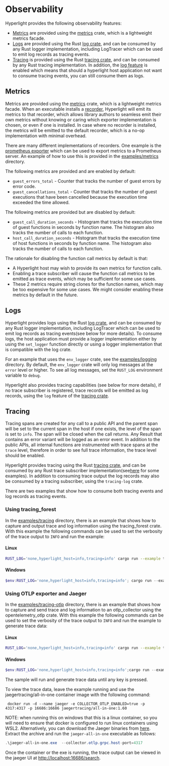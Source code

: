 # Observability

Hyperlight provides the following observability features:

* [Metrics](#metrics) are provided using the [metrics](https://docs.rs/metrics/latest/metrics/index.html) crate, which is a lightweight metrics facade.
* [Logs](#logs) are provided using the Rust [log crate](https://docs.rs/log/0.4.6/log/), and can be consumed by any Rust logger implementation, including LogTracer which can be used to emit log records as tracing events.
* [Tracing](#tracing) is provided using the Rust [tracing crate](https://docs.rs/tracing/0.1.37/tracing/), and can be consumed by any Rust tracing implementation. In addition, the [log feature](https://docs.rs/tracing/latest/tracing/#crate-feature-flags) is enabled which means that should a hyperlight host application not want to consume tracing events, you can still consume them as logs.

## Metrics

Metrics are provided using the [metrics](https://docs.rs/metrics/latest/metrics/index.html) crate, which is a lightweight metrics facade. When an executable installs a [recorder](https://docs.rs/metrics/latest/metrics/trait.Recorder.html), Hyperlight will emit its metrics to that recorder, which allows library authors to seamless emit their own metrics without knowing or caring which exporter implementation is chosen, or even if one is installed. In case where no recorder is installed, the metrics will be emitted to the default recorder, which is a no-op implementation with minimal overhead.

There are many different implementations of recorders. One example is the [prometheus exporter](https://docs.rs/metrics-exporter-prometheus/latest/metrics_exporter_prometheus/) which can be used to export metrics to a Prometheus server. An example of how to use this is provided in the [examples/metrics](../src/hyperlight_host/examples/metrics) directory.

The following metrics are provided and are enabled by default:

* `guest_errors_total` - Counter that tracks the number of guest errors by error code.
* `guest_cancellations_total` - Counter that tracks the number of guest executions that have been cancelled because the execution time exceeded the time allowed.

The following metrics are provided but are disabled by default:

* `guest_call_duration_seconds` - Histogram that tracks the execution time of guest functions in seconds by function name. The histogram also tracks the number of calls to each function.
* `host_call_duration_seconds` - Histogram that tracks the execution time of host functions in seconds by function name. The histogram also tracks the number of calls to each function.

The rationale for disabling the function call metrics by default is that:
* A Hyperlight host may wish to provide its own metrics for function calls.
* Enabling a trace subscriber will cause the function call metrics to be emitted as trace events, which may be sufficient for some use cases.
* These 2 metrics require string clones for the function names, which may be too expensive for some use cases.
We might consider enabling these metrics by default in the future.

## Logs

Hyperlight provides logs using the Rust [log crate](https://docs.rs/log/0.4.6/log/), and can be consumed by any Rust logger implementation, including LogTracer which can be used to emit log records as tracing events(see below for more details). To consume logs, the host application must provide a logger implementation either by using the `set_logger` function directly or using a logger implementation that is compatible with the log crate.

For an example that uses the `env_logger` crate, see the [examples/logging](../src/hyperlight_host/examples/logging) directory. By default, the `env_logger` crate will only log messages at the `error` level or higher. To see all log messages, set the `RUST_LOG` environment variable to `debug`.

Hyperlight also provides tracing capabilities (see below for more details), if no trace subscriber is registered, trace records will be emitted as log records, using the `log` feature of the [tracing crate](https://docs.rs/tracing/latest/tracing/#crate-feature-flags).

## Tracing

Tracing spans are created for any call to a public API and the parent span will be set to the current span in the host if one exists, the level of the span is set to `info`. The span will be closed when the call returns. Any Result that contains an error variant will be logged as an error event. In addition to the public APIs, all internal functions are instrumented with trace spans at the `trace` level, therefore in order to see full trace information, the trace level should be enabled.

Hyperlight provides tracing using the Rust [tracing crate](https://docs.rs/tracing/0.1.37/tracing/), and can be consumed by any Rust trace subscriber implementation(see[here](https://docs.rs/tracing/latest/tracing/index.html#related-crates) for some examples). In addition to consuming trace output the log records may also be consumed by a tracing subscriber, using the `tracing-log` crate.

There are two examples that show how to consume both tracing events and log records as tracing events.

### Using tracing_forest

In the [examples/tracing](../src/hyperlight_host/examples/tracing) directory, there is an example that shows how to capture and output trace and log information using the tracing_forest crate. With this example the following commands can be used to set the verbosity of the trace output to `INFO` and run the example:

#### Linux

```bash
RUST_LOG='none,hyperlight_host=info,tracing=info' cargo run --example tracing
```

#### Windows

```powershell
$env:RUST_LOG='none,hyperlight_host=info,tracing=info'; cargo run --example tracing
```

### Using OTLP exporter and Jaeger

In the [examples/tracing-otlp](../src/hyperlight_host/examples/tracing-otlp) directory, there is an example that shows how to capture and send trace and log information to an otlp_collector using the opentelemetry_otlp crate. With this example the following commands can be used to set the verbosity of the trace output to `INFO` and run the example to generate trace data:

#### Linux

```bash
RUST_LOG='none,hyperlight_host=info,tracing=info' cargo run --example tracing-otlp
```

#### Windows

```powershell
$env:RUST_LOG='none,hyperlight_host=info,tracing=info';cargo run --example tracing-otlp
```

The sample will run and generate trace data until any key is pressed.

To view the trace data, leave the example running and use the jaegertracing/all-in-one container image with the following command:

```console
 docker run -d --name jaeger -e COLLECTOR_OTLP_ENABLED=true -p 4317:4317 -p 16686:16686 jaegertracing/all-in-one:1.60
```

NOTE: when running this on windows that this is a linux container, so you will need to ensure that docker is configured to run linux containers using WSL2. Alternatively, you can download the Jaeger binaries from [here](https://www.jaegertracing.io/download/). Extract the archive and run the `jaeger-all-in-one` executable as follows:

```powershell
.\jaeger-all-in-one.exe  --collector.otlp.grpc.host-port=4317
```

Once the container or the exe is running, the trace output can be viewed in the jaeger UI at [http://localhost:16686/search](http://localhost:16686/search).
